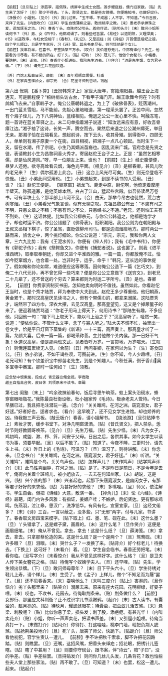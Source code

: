 <!-- { "loadSidebar": true } -->
    【前腔】〔旦引贴上〕添眉翠，摇佩珠，绣屏中生成士女图。莲步鲤庭趋，儒门旧家数。〔贴〕先生来了怎好？〔旦〕那少不得去。丫头，那贤达女，都是些古镜模。你便略知书，也做好奴仆。〔净报介〕小姐到。〔见介〕〔外〕我儿过来。“玉不琢，不成器；人不学，不知道。”今日吉辰，来拜了先生。〔内鼓吹介〕〔旦拜〕学生自愧蒲柳之姿，敢烦桃李之教。〔末〕愚老恭承捧珠之爱，谬加琢玉之功。〔外〕春香丫头，向陈师父叩头。着他伴读。〔贴叩头介〕〔末〕敢问小姐所读何书？〔外〕男、女《四书》，他都成诵了。则看些经旨罢。《易经》以道阴阳，义理深奥；《书》以道政事，与妇女没相干；《春秋》、《礼记》，又是孤经；则《诗经》开首便是后妃之德，四个字儿顺口，且是学生家传，习《诗》罢。其余书史尽有，则可惜他是个女儿。
    【前腔】我年将半，性喜书，牙签插架三万余。〔叹介〕我伯道恐无儿，中郎有谁付？先生，他要看的书尽看。有不臻的所在，打丫头。〔贴〕哎哟！〔外〕冠儿下，他做个女秘书。小梅香，要防护。〔末〕谨领。〔外〕春香伴小姐进衙，我陪先生酒去。〔旦拜介〕“酒是先生馔，女为君子儒。”〔下〕〔外〕请先生后花园饮酒。

    〔外〕门馆无私白日闲，薛能 〔末〕百年粗粝腐儒餐。杜甫
    〔外〕左家弄玉惟娇女，柳宗元 〔合〕花里寻师到杏坛。钱起

第六出 怅眺
    【番卜算】〔丑扮韩秀才上〕家世大唐年，寄籍潮阳县。越王台上海连天，可是鹏程便？“榕树梢头访古台，下看甲子海门开。越王歌舞今何在？时有鹧鸪飞去来。”自家韩子才。俺公公唐朝韩退之，为上了《破佛骨表》，贬落潮州。一出门蓝关雪阻，马不能前。先祖心里暗暗道，第一程采头罢了。正苦中间，忽然有个湘子侄儿，乃下八洞神仙，蓝缕相见。俺退之公公一发心里不快。呵融冻笔，题一首诗在蓝关草驿之上。末二句单指着湘子说道：“知汝远来应有意，好收吾骨瘴江边。”湘子袖了这诗，长笑一声，腾空而去。果然后来退之公公潮州瘴死，举目无亲。那湘子恰在云端看见，想起前诗，按下云头，收其骨殖。到得衙中，四顾无人，单单则有湘子原妻一个在衙。四目相视，把湘子一点凡心顿起。当时生下一支，留在水潮，传了宗祀。小生乃其嫡派苗裔也。因乱流来广城。官府念是先贤之徒，表请敕封小生为昌黎祠香火秀才。寄居赵佗王台子之上。正是：“虽然乞相寒儒，却是仙风道风。”呀，早一位朋友上来。谁也？
    【前腔】〔生上〕经史腹便便，昼梦人还倦。欲寻高耸看云烟，海色光平面。〔相见介〕〔丑〕是柳春卿，甚风儿吹的老兄来？〔生〕偶尔孤游上此台。〔丑〕这台上风光尽可矣。〔生〕则无奈登临不快哉。〔丑〕小弟此间受用也。〔生〕小弟想起来，到是不读书的人受用。〔丑〕谁？〔生〕赵佗王便是。
    【锁寒窗】祖龙飞、鹿走中原，尉佗啊，他倚定着摩崖半壁天。称孤道寡，是他英雄本然。白占了江山，猛起些宫殿。似吾侪读尽万卷书，可有半块土么？那半部上山河不见。〔合〕由天，那攀今吊古也徒然，荒台古树寒烟。〔丑〕小弟看兄气象言谈，似有无聊之叹。先祖昌黎公有云：“不患有司之不明，只患文章之不精；不患有司之不公，只患经书之不通。”老兄，还则怕工夫有不到处。〔生〕这话休提。比如我公公柳宗元，与你公公韩退之，他都是饱学才子，却也时运不济。你公公错题了《佛骨表》，贬职潮阳。我公公则为在朝阳殿与王叔文丞相下棋子，惊了圣驾，直贬做柳州司马。都是边海烟瘴地方。那时两公一路而来，旅舍之中，两个挑灯细论。你公公说道：“宗元，宗元，我和你两人文章，三六九比势：我有《王泥水传》，你便有《梓人传》；我有《毛中书传》，你便有《郭驼子传》；我有《祭鳄鱼文》，你便有《捕蛇者说》。这也罢了。则我《进平淮西碑》，取奉取奉朝廷，你却又进个平淮西的雅。一篇一篇，你都放俺不过。恰如今贬窜烟方，也合着一处。岂非时乎，运乎，命乎！”韩兄，这长远的事休提了。假如俺和你论如常，难道便应这等寒落。因何俺公公造下一篇《乞巧文》，到俺二十八代元孙，再不曾乞得一些巧来？便是你公公立意做下《送穷文》，到老兄二十几辈了，还不曾送的个穷去？算来都则为时运二字所亏。〔丑〕是也。春卿兄，
    【前腔】你费家资制买书田，怎知他卖向明时不值钱。虽然如此，你看赵佗王当时，也是个秀才陆贾，拜为奉使中大夫到此。赵佗王多少尊重他。他归朝燕，黄金累千。那时汉高皇厌见读书之人，但有个带儒巾的，都拿来溺尿。这陆贾秀才，端然带了四方巾，深衣大摆，去见汉高皇。那高皇望见，这又是个掉尿鳖子的来了。便迎着陆贾骂道：“你老子用马上得天下，何用诗书？”那陆生有趣，不多应他，只回他一句：“陛下马上取天下，能以马上治之乎？”汉高皇听了，哑然一笑，说道：“便依你说。不管什么文字，念了与寡人听之。”陆大夫不慌不忙，袖里出一卷文字，恰是平日灯窗下纂集的《新语》一十三篇，高声奏上。那高皇才听了一篇，龙颜大喜。后来一篇一篇，都喝采称善。立封他做个关内侯。那一日好不气象！休道汉高皇，便是那两班文武，见者皆呼万岁。一言掷地，万岁喧天。〔生叹介〕则俺连篇累牍无人见。〔合前〕〔丑〕再问春卿，在家何以为生？〔生〕寄食园公。〔丑〕依小弟说，不如干谒些须，可图前进。〔生〕你不知，今人少趣哩。〔丑〕老兄可知？有个钦差识宝中郎苗老先生，到是个知趣人。今秋任满，例于香山奥多宝寺中赛宝。那时一往何如？〔生〕领教。

    应念愁中恨索居，段成式 青云器业俺全疏。李商隐
    越王自指高台笑，皮日休 刘项原来不读书。章碣

第七出 闺塾
    〔末上〕“吟余改抹前春句，饭后寻思午晌茶。蚁上案头沿砚水，蜂穿窗眼咂瓶花。”我陈最良杜衙设帐，杜小姐家传《毛诗》。极承老夫人管待。今日早膳已过，我且把毛注潜玩一遍。〔念介〕“关关雎鸠，在河之洲。窈窕淑女，君子好逑。”好者好也，逑者求也。〔看介〕这早晚了，还不见女学生进馆。却也娇养的凶。待我敲三声云板。〔敲云板介〕春香，请小姐解书。
    【绕池游】〔旦引贴捧书上〕素妆才罢，缓步书堂下。对净几明窗潇洒。〔贴〕《昔氏贤文》，把人禁杀，恁时节则好教鹦哥唤茶。〔见介〕〔旦〕先生万福，〔贴〕先生少怪。〔末〕凡为女子，鸡初鸣，咸盥、漱、栉、笄，问安于父母。日出之后，各供其事。如今女学生以读书为事，须要早起。〔旦〕以后不敢了。〔贴〕知道了。今夜不睡，三更时分，请先生上书。〔末〕昨日上的《毛诗》，可温习？〔旦〕温习了。则待讲解。〔末〕你念来。〔旦念书介〕“关关雎鸠，在河之洲。窈窕淑女，君子好逑。”〔末〕听讲。“关关雎鸠”，雎鸠是个鸟，关关鸟声也。〔贴〕怎样声儿？〔末作鸠声〕〔贴学鸠声诨介〕〔末〕此鸟性喜幽静，在河之洲。〔贴〕是了。不是昨日是前日，不是今年是去年，俺衙内关着个斑鸠儿，被小姐放去，一去去在何知州家。〔末〕胡说，这是兴。〔贴〕兴个甚的那？〔末〕兴者起也。起那下头窈窕淑女，是幽闲女子，有那等君子好好的来求他。〔贴〕为甚好好的求他？〔末〕多嘴哩。〔旦〕师父，依注解书，学生自会。但把《诗经》大意，敷演一番。
    【掉角儿】〔末〕论《六经》，《诗经》最葩，闺门内许多风雅：有指证，姜嫄产哇；不嫉妒，后妃贤达。更有那咏鸡鸣，伤燕羽，泣江皋，思汉广，洗净铅华。有风有化，宜室宜家。〔旦〕这经文偌多？〔末〕《诗》三百，一言以蔽之，没多些，只“无邪”两字，付与儿家。书讲了。春香取文房四宝来模字。〔贴下取上〕红、墨、笔、砚在此。〔末〕这什么墨？〔旦〕丫头错拿了，这是螺子黛，画眉的。〔末〕这什么笔？〔旦作笑介〕这便是画眉细笔。〔末〕俺从不曾见。拿去，拿去！这是什么纸？〔旦〕薛涛笺。〔末〕拿去，拿去。只拿那蔡伦造的来。这是什么砚？是一个是两个？〔旦〕鸳鸯砚。〔末〕许多眼？〔旦〕泪眼。〔末〕哭什么子？一发换了来。〔贴背介〕好个标老儿！待换去。〔下换上〕这可好？〔末看介〕着。〔旦〕学生自会临书。春香还劳把笔。〔末〕看你临。〔旦写字介〕〔末看惊介〕我从不曾见这样好字。这什么格？〔旦〕是卫夫人传下美女簪花之格。〔贴〕待俺写个奴婢学夫人。〔旦〕还早哩。〔贴〕先生，学生领出恭牌。〔下〕〔旦〕敢问师母尊年？〔末〕目下平头六十。〔旦〕学生待绣对鞋儿上寿，请个样儿。〔末〕生受了。依《孟子》上样儿，做个“不知足而为屦”罢了。〔旦〕还不见春香来。〔末〕耍唤他么？〔末叫三度介〕〔贴上〕害淋的。〔旦作恼介〕劣丫头那里来？〔贴笑介〕溺尿去来。原来有座大花园。花明柳绿，好耍子哩。〔末〕哎也，不攻书，花园去。待俺取荆条来。〔贴〕荆条做什么？
    【前腔】女郎行、那里应文科判衙？止不过识字儿书涂嫩鸦。〔起介〕〔末〕古人读书，有囊萤的，趁月亮的。〔贴〕待映月，耀蟾蜍眼花；待囊萤，把虫蚁儿活支煞。〔末〕悬梁、刺股呢？〔贴〕比似你悬了梁，损头发；刺了股，添疤痆。有甚光华！〔内叫卖花介〕〔贴〕小姐，你听一声声卖花，把读书声差。〔末〕又引逗小姐哩。待俺当真打一下。〔末做打介〕〔贴闪介〕你待打、打这哇哇，桃李门墙，崄把负荆人諕煞。〔贴抢荆条投地介〕〔旦〕死丫头，唐突了师父，快跪下。〔贴跪介〕〔旦〕师父看他初犯，容学生责认一遭儿。
    【前腔】手不许把秋千索拿，脚不许把花园路踏。〔贴〕则瞧罢。〔旦〕还嘴，这招风嘴，把香头来绰疤；招花眼，把绣针儿签瞎。〔贴〕瞎了中甚用？〔旦〕则要你守砚台，跟书案，伴“诗云”，陪“子曰”，没的争差。〔贴〕争差些罢。〔旦挦贴发介〕则问你几丝儿头发，几条背花？敢也怕些些夫人堂上那些家法。〔贴〕再不敢了。〔旦〕可知道？〔末〕也罢，松这一遭儿。起来。〔贴起介〕
